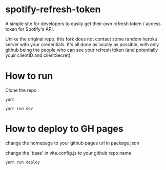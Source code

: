 # spotify-refresh-token
A simple site for developers to easily get their own refresh token / access token for Spotify's API.

Unlike the original repo, this fork does not contact some random heroku server with your credentials. 
It's all done as locally as possible, with only github being the people who can see your refresh token (and potentially youir clientID and clientSecret).

# How to run

Clone the repo

	yarn

	yarn run dev

# How to deploy to GH pages

change the homepage to your github pages url in package.json

change the 'base' in vite.config.js to your github repo name

	yarn run deploy